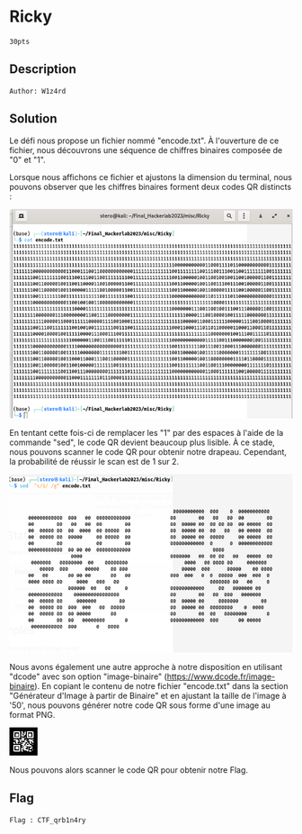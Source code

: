 # Ricky
```
30pts
```
## Description
```
Author: W1z4rd
```
## Solution 

Le défi nous propose un fichier nommé "encode.txt". À l'ouverture de ce fichier, nous découvrons une séquence de chiffres binaires composée de "0" et "1".

Lorsque nous affichons ce fichier et ajustons la dimension du terminal, nous pouvons observer que les chiffres binaires forment deux codes QR distincts :

<img src="File\FileRicky\rickyQR.png">

En tentant cette fois-ci de remplacer les "1" par des espaces à l'aide de la commande "sed", le code QR devient beaucoup plus lisible. À ce stade, nous pouvons scanner le code QR pour obtenir notre drapeau. Cependant, la probabilité de réussir le scan est de 1 sur 2.

<img src="File\FileRicky\rickycleanQR.png">

Nous avons également une autre approche à notre disposition en utilisant "dcode" avec son option "image-binaire" (https://www.dcode.fr/image-binaire). En copiant le contenu de notre fichier "encode.txt" dans la section "Générateur d'Image à partir de Binaire" et en ajustant la taille de l'image à '50', nous pouvons générer notre code QR sous forme d'une image au format PNG.

<img src="File\FileRicky\dcode-image.png">

Nous pouvons alors scanner le code QR pour obtenir notre Flag.

## Flag
```
Flag : CTF_qrb1n4ry
```




